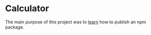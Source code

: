 # Calculator

The main purpose of this project was to [learn](https://workshops.hackclub.com/firstnpmpackage/) how to publish an npm package.
